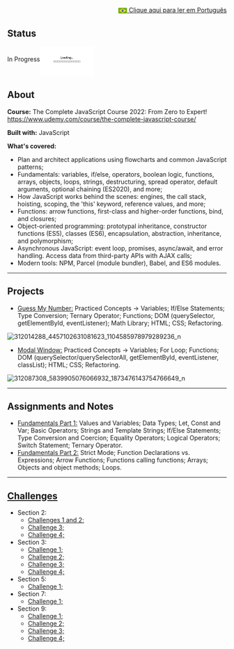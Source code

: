 <p align="right"><a href="README-pt.md"><img src="img/br-flag.png" height="20" align="center"> Clique aqui para ler em Português </a></p>

## Status 
In Progress<img src="img/loading.gif" height="70" align="middle"></img>

## About
**Course:** The Complete JavaScript Course 2022: From Zero to Expert! https://www.udemy.com/course/the-complete-javascript-course/

**Built with:** JavaScript

**What's covered:**
- Plan and architect applications using flowcharts and common JavaScript patterns;
- Fundamentals: variables, if/else, operators, boolean logic, functions, arrays, objects, loops, strings, destructuring, spread operator, default arguments, optional chaining (ES2020), and more;
- How JavaScript works behind the scenes: engines, the call stack, hoisting, scoping, the 'this' keyword, reference values, and more;
- Functions: arrow functions, first-class and higher-order functions, bind, and closures;
- Object-oriented programming: prototypal inheritance, constructor functions (ES5), classes (ES6), encapsulation, abstraction, inheritance, and polymorphism;
- Asynchronous JavaScript: event loop, promises, async/await, and error handling. Access data from third-party APIs with AJAX calls;
- Modern tools: NPM, Parcel (module bundler), Babel, and ES6 modules.

------------------------------------------------------------------------------------------------------------------------------------------------------- 


## Projects
- <a href="Section7/Project_Guess_My_Number">Guess My Number:</a> Practiced Concepts -> Variables; If/Else Statements; Type Conversion; Ternary Operator; Functions; DOM (querySelector, getElementById, eventListener); Math Library; HTML; CSS; Refactoring.

![312014288_4457102631081623_1104585978979289236_n](https://user-images.githubusercontent.com/78104233/196226641-9208cd1b-cd4a-4366-bf0b-74e469849fc9.gif)

- <a href="Section7/Project_Modal_Window">Modal Window:</a> Practiced Concepts -> Variables; For Loop; Functions; DOM (querySelector/querySelectorAll, getElementById, eventListener, classList); HTML; CSS; Refactoring.

![312087308_5839905076066932_1873476143754766649_n](https://user-images.githubusercontent.com/78104233/196314188-dc36c05e-3614-4f5f-bbeb-8e51a5c7261e.gif)

------------------------------------------------------------------------------------------------------------------------------------------------------- 


## Assignments and Notes
- <a href="Section2/practiceExercises.js">Fundamentals Part 1:</a> Values and Variables; Data Types; Let, Const and Var; Basic Operators; Strings and Template Strings; If/Else Statements; Type Conversion and Coercion; Equality Operators; Logical Operators; Switch Statement; Ternary Operator.
- <a href="Section3/practiceExercises.js">Fundamentals Part 2:</a> Strict Mode; Function Declarations vs. Expressions; Arrow Functions; Functions calling functions; Arrays; Objects and object methods; Loops.

------------------------------------------------------------------------------------------------------------------------------------------------------- 
 

## <a href="all-coding-challenges.pdf">Challenges</a>
- Section 2:
  - <a href="Section2/codingChallenge1_2.js">Challenges 1 and 2;</a>
  - <a href="Section2/codingChallenge3.js">Challenge 3;</a>
  - <a href="Section2/codingChallenge4.js">Challenge 4;</a>
- Section 3:
  - <a href="Section3/codingChallenge1.js">Challenge 1;</a>
  - <a href="Section3/codingChallenge2.js">Challenge 2;</a>
  - <a href="Section3/codingChallenge3.js">Challenge 3;</a>
  - <a href="Section3/codingChallenge4.js">Challenge 4;</a>
- Section 5:
  - <a href="Section5/codingChallenge1.js">Challenge 1;</a>
- Section 7:
  - <a href="Section7/codingChallenge1.js">Challenge 1;</a>
- Section 9:
  - <a href="Section9/codingChallenge1.js">Challenge 1;</a>
  - <a href="Section9/codingChallenge2.js">Challenge 2;</a>
  - <a href="Section9/codingChallenge3.js">Challenge 3;</a>
  - <a href="Section9/codingChallenge4.js">Challenge 4;</a>
 

 



 

